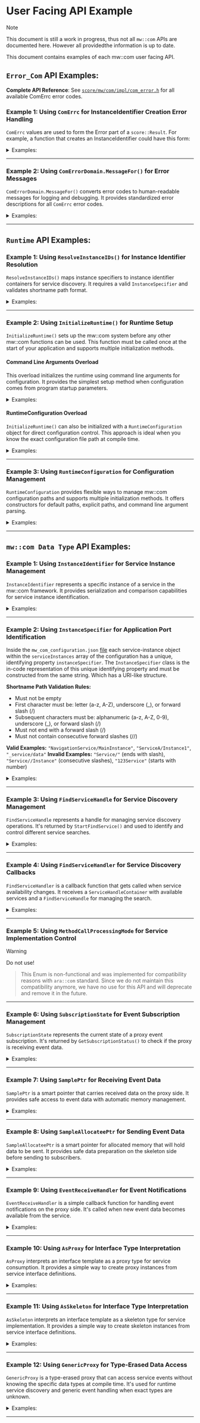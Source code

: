 # User Facing API Example

> [!NOTE]
> This document is still a work in progress, thus not all `mw::com` APIs are documented here.
> However all providedthe information is up to date.

This document contains examples of each mw::com user facing API.

## `Error_Com` API Examples:

**Complete API Reference**: See [`score/mw/com/impl/com_error.h`](../impl/com_error.h) for all available ComErrc error codes.

### Example 1: Using `ComErrc` for InstanceIdentifier Creation Error Handling

`ComErrc` values are used to form the Error part of a `score::Result`.
For example, a function that creates an InstanceIdentifier could have this form:

<details>
<summary> Examples:</summary>

```cpp
score::Result<InstanceIdentifier> create(std::string_view serialized_format) {
    // other error handling
    if (does_not_contain_valid_InstanceIdentifier(serialized_format)) { // <- some helper function that performs a check
        // other error logging
        return MakeUnexpected(ComErrc::kInvalidInstanceIdentifierString);
    }
    // happy path of the code
    // return well formed InstanceIdentifier
}
```

**Key Points**:
- `ComErrc` values form the Error part of `score::Result<T>`
- `ComErrc::kInvalidInstanceIdentifierString`: Used for validation failures
- `MakeUnexpected(ComErrc)`: Converts error codes to Result error state
- Enables structured error handling without exceptions
</details>

---

### Example 2: Using `ComErrorDomain.MessageFor()` for Error Messages

`ComErrorDomain.MessageFor()` converts error codes to human-readable messages for logging and debugging.
It provides standardized error descriptions for all `ComErrc` error codes.

<details>
<summary> Examples:</summary>

``` cpp
auto error_message = ComErrorDomain.MessageFor(static_cast<score::result::ErrorCode>(score::mw::com::ComErrc::kServiceNotAvailable));
// error_message will contain: "Service is not available."
```
**Key Points**:
- `MessageFor()` converts error codes to human-readable messages
- Error codes must be cast to `score::result::ErrorCode` type
- Each error code has a predefined, standardized message
- Useful for logging and debugging
</details>

---

## `Runtime` API Examples:

### Example 1: Using `ResolveInstanceIDs()` for Instance Identifier Resolution

`ResolveInstanceIDs()` maps instance specifiers to instance identifier containers for service discovery.
It requires a valid `InstanceSpecifier` and validates shortname path format.

<details>
<summary> Examples:</summary>

```cpp
#include "score/mw/com/runtime.h"
#include "score/mw/com/impl/instance_specifier.h"

// Create a valid InstanceSpecifier from shortname path
auto instance_spec_result = score::mw::com::impl::InstanceSpecifier::Create("first/second/final");

if (instance_spec_result.has_value()) {
    auto instance_specifier = instance_spec_result.value();

    // Resolve instance IDs from the InstanceSpecifier
    auto result = score::mw::com::runtime::ResolveInstanceIDs(instance_specifier);

    if (result.has_value()) {
        auto instance_container = result.value();
        // Use the resolved instance identifiers
    } else {
        // Handle error - instance could not be resolved
        auto error = result.error();
    }
} else {
    // Handle error - invalid shortname path
    auto error = instance_spec_result.error();
}
```

**Key Points**:
- Requires `InstanceSpecifier` data type, not string literals
- `InstanceSpecifier::Create()` validates shortname path format (e.g., "first/second/final")
- `IsShortNameValid()` checks: alphanumeric/underscore/slash chars, no consecutive slashes, no trailing slash
- Returns `Result<InstanceIdentifierContainer>` - check with `has_value()`
- Requires runtime initialization before use
- Essential for service discovery scenarios
</details>

---

### Example 2: Using `InitializeRuntime()` for Runtime Setup

`InitializeRuntime()` sets up the mw::com system before any other mw::com functions can be used.
This function must be called once at the start of your application and supports multiple initialization methods.

#### Command Line Arguments Overload

This overload initializes the runtime using command line arguments for configuration.
It provides the simplest setup method when configuration comes from program startup parameters.

<details>
<summary> Examples:</summary>


```cpp
#include "score/mw/com/runtime.h"

int main(int argc, char* argv[]) {
    // Initialize mw::com runtime with command line arguments
    score::mw::com::runtime::InitializeRuntime(argc, argv);

    // Now you can use other mw::com functions
    // Runtime is initialized and ready to use

    return 0;
}
```

**Key Points**:
- Must be called once before using any mw::com functions
- Accepts `argc, argv` from main function for configuration
- Enables runtime initialization from command line arguments
- Simple one-line setup for basic usage
</details>

#### RuntimeConfiguration Overload

`InitializeRuntime()` can also be initialized with a `RuntimeConfiguration` object for direct configuration control.
This approach is ideal when you know the exact configuration file path at compile time.

<details>
<summary> Examples:</summary>

```cpp
#include "score/mw/com/runtime.h"
#include "score/mw/com/runtime_configuration.h"

int main() {
    // Create configuration with explicit path
    score::mw::com::runtime::RuntimeConfiguration config{"/path/to/mw_com_config.json"};

    // Initialize mw::com runtime with the configuration
    score::mw::com::runtime::InitializeRuntime(config);

    // Runtime is now ready to use
    return 0;
}
```

#### Key Points
- Creates `RuntimeConfiguration` with explicit config file path
- Direct initialization without command line arguments
- Ideal when configuration path is known at compile time
- Two-step process: create config object, then initialize runtime
</details>

---

### Example 3: Using `RuntimeConfiguration` for Configuration Management

`RuntimeConfiguration` provides flexible ways to manage mw::com configuration paths and supports multiple initialization methods.
It offers constructors for default paths, explicit paths, and command line argument parsing.

<details>
<summary> Examples:</summary>

```cpp
#include "score/mw/com/runtime_configuration.h"

// Default constructor - uses "./etc/mw_com_config.json"
score::mw::com::runtime::RuntimeConfiguration default_config;

// Explicit path constructor
score::mw::com::runtime::RuntimeConfiguration explicit_config{"/custom/path/config.json"};

// Command line arguments constructor
score::mw::com::runtime::RuntimeConfiguration cmd_config{argc, argv};

// Get the resolved configuration path
const auto& config_path = default_config.GetConfigurationPath();
```

#### Key Points
- Default constructor uses `"./etc/mw_com_config.json"` as fallback path
- Explicit path constructor allows direct configuration file specification
- Command line constructor accepts `argc, argv` for configuration parsing
- `GetConfigurationPath()` returns the resolved configuration file path

</details>

---

## `mw::com Data Type` API Examples:

### Example 1: Using `InstanceIdentifier` for Service Instance Management

`InstanceIdentifier` represents a specific instance of a service in the mw::com framework.
It provides serialization and comparison capabilities for service instance identification.

<details>
<summary> Examples:</summary>

```cpp
#include "score/mw/com/impl/instance_identifier.h"
#include <iostream>
#include <set>

// Example: Converting InstanceIdentifier to string
void ConvertToString(const score::mw::com::impl::InstanceIdentifier& identifier) {
	// Get string representation for serialization/logging
	std::string_view serialized_form = identifier.ToString();
	std::cout << "Serialized identifier: " << serialized_form << std::endl;
}

	// Example: Creating InstanceIdentifier from serialized string
void CreateInstanceFromString(const std::string& serialized_format) {

	// Create InstanceIdentifier from serialized format, this string will have previously been generated by another process through identifier.ToString();
	auto instance_result = score::mw::com::impl::InstanceIdentifier::Create(std::move(serialized_format));

	if (instance_result.has_value()) {
	    auto identifier = instance_result.value();
	    std::cout << "InstanceIdentifier created successfully" << std::endl;
	} else {
	    std::cerr << "Failed to create InstanceIdentifier" << std::endl;
	}
}

	// Example: Using InstanceIdentifier in containers
void UseInContainers() {
	// Ordered containers (deterministic iteration)
	std::set<score::mw::com::impl::InstanceIdentifier> sorted_instances;

	// Container operations work due to operator== and operator< implementations
}
```

**Key Points**:
- `Create()`: Factory method for creating InstanceIdentifier from serialized string
- `ToString()`: Returns string representation for serialization and logging
- Exception-safe: Uses `score::Result` instead of exceptions for error handling
- Immutable: Once created, InstanceIdentifier cannot be modified
- Essential for service discovery and instance management in BMW mw::com framework

</details>

---

### Example 2: Using `InstanceSpecifier` for Application Port Identification

Inside the `mw_com_configuration.json` [file](../impl/configuration/README.md#instanceSpecifier) each service-instance object within the `serviceInstances` array of the configuration has a unique, identifying property `instanceSpecifier`. The `InstanceSpecifier` class is the in-code representation of this unique identifying property and must be constructed from the same string. Which has a URI-like structure.

**Shortname Path Validation Rules:**
- Must not be empty
- First character must be: letter (a-z, A-Z), underscore (_), or forward slash (/)
- Subsequent characters must be: alphanumeric (a-z, A-Z, 0-9), underscore (_), or forward slash (/)
- Must not end with a forward slash (/)
- Must not contain consecutive forward slashes (//)

**Valid Examples:** `"NavigationService/MainInstance"`, `"ServiceA/Instance1"`, `"_service/data"`
**Invalid Examples:** `"Service/"` (ends with slash), `"Service//Instance"` (consecutive slashes), `"123Service"` (starts with number)

<details>
<summary> Examples:</summary>

```cpp
#include "score/mw/com/impl/instance_specifier.h"
#include <iostream>
#include <set>

// Example: Creating InstanceSpecifier from shortname path
void CreateSpecifierFromShortname() {
    std::string shortname_path = "NavigationService/MainInstance/DataProvider";

    // Create InstanceSpecifier from shortname path
    auto specifier_result = score::mw::com::impl::InstanceSpecifier::Create(std::move(shortname_path));

    if (specifier_result.has_value()) {
        auto specifier = specifier_result.value();
        std::cout << "InstanceSpecifier created successfully" << std::endl;
    } else {
        std::cerr << "Failed to create InstanceSpecifier: invalid shortname path" << std::endl;
    }
}

// Example: Converting InstanceSpecifier to string
void ConvertSpecifierToString(const score::mw::com::impl::InstanceSpecifier& specifier) {
    // Get string representation for logging/debugging
    std::string_view shortname_path = specifier.ToString();
    std::cout << "Shortname path: " << shortname_path << std::endl;
}

// Example: Using InstanceSpecifier in containers
void UseSpecifierInContainers() {
    // Ordered containers (deterministic iteration)
    std::set<score::mw::com::impl::InstanceSpecifier> sorted_specifiers;

    // Create and insert specifiers
    auto spec1 = score::mw::com::impl::InstanceSpecifier::Create("ServiceA/Instance1");
    auto spec2 = score::mw::com::impl::InstanceSpecifier::Create("ServiceB/Instance2");

    if (spec1.has_value() && spec2.has_value()) {
        sorted_specifiers.insert(spec1.value());
        sorted_specifiers.insert(spec2.value());
    }

    // Container operations work due to comparison operators
}
```

**Production Example Reference**: `score/analysis/tracing/test/LoadTester/lola_binding/proxy/lola_flat_deserializing_proxy.cpp:119`


**Key Points**:
- `Create()`: Static factory method for creating InstanceSpecifier from shortname path
- `ToString()`: Returns string_view representation for logging and debugging
- Exception-safe: Uses `score::Result` instead of exceptions for error handling
- Validation: Automatically validates shortname path format during creation
- Immutable: Once created, InstanceSpecifier cannot be modified
- Essential for application port identification and service discovery mapping

</details>

---

### Example 3: Using `FindServiceHandle` for Service Discovery Management

`FindServiceHandle` represents a handle for managing service discovery operations.
It's returned by `StartFindService()` and used to identify and control different service searches.

<details>
<summary> Examples:</summary>

```cpp
#include "score/mw/com/impl/find_service_handle.h"
#include <iostream>
#include <set>

// Example: Basic FindServiceHandle usage in service discovery
template<typename ProxyType, typename HandlerType>
void ManageServiceSearch(ProxyType& proxy, HandlerType& handler) {
    // FindServiceHandle is returned by StartFindService()
    score::mw::com::impl::FindServiceHandle search_handle = proxy.StartFindService(handler);

    // Store handle to manage the search later
    std::cout << "Service search started with handle: " << search_handle << std::endl;

    // Later, use handle to stop the search when done
    proxy.StopFindService(search_handle);
    std::cout << "Service search stopped" << std::endl;
}

// Example: Using FindServiceHandle in callback to stop search automatically
template<typename ProxyType>
void AutoStopServiceSearch(ProxyType& proxy) {
    // Create a handler that can stop the search from within the callback
    auto handler = [&proxy](auto available_services, score::mw::com::impl::FindServiceHandle search_handle) {
        std::cout << "Service availability changed!" << std::endl;
        std::cout << "Found " << available_services.size() << " services" << std::endl;

        // Stop the search automatically when first service is found
        if (!available_services.empty()) {
            std::cout << "First service found! Stopping search using handle from callback" << std::endl;
            proxy.StopFindService(search_handle);  // Use handle from callback parameter
        }
    };

    // Start the search - the callback can use the handle to stop itself
    score::mw::com::impl::FindServiceHandle search_handle = proxy.StartFindService(handler);
    std::cout << "Started auto-stopping service search" << std::endl;
}

// Example: Storing multiple handles in container
void TrackMultipleSearches() {
    std::set<score::mw::com::impl::FindServiceHandle> active_searches;

    // Add search handles to track ongoing operations
    // active_searches.insert(handle1);
    // active_searches.insert(handle2);

    std::cout << "Tracking " << active_searches.size() << " active searches" << std::endl;
}
```

**Production Example Reference**: `score/analysis/tracing/test/AccessTester/score/static_reflection_with_serialization/proxy_observer.h:40`

**Key Points**:
- Returned by `StartFindService()` to identify service discovery operations
- Used with `StopFindService()` to cancel searches
- Supports container storage for managing multiple searches
- Essential for service discovery lifecycle management

</details>

---

### Example 4: Using `FindServiceHandler` for Service Discovery Callbacks

`FindServiceHandler` is a callback function that gets called when service availability changes.
It receives a `ServiceHandleContainer` with available services and a `FindServiceHandle` for managing the search.

<details>
<summary> Examples:</summary>

```cpp
#include "score/mw/com/types.h"
#include <iostream>

// Example: Basic FindServiceHandler usage for service discovery
template<typename ServiceProxy>
void SetupServiceDiscovery(ServiceProxy& proxy) {
    // Create a handler that processes service availability changes
    score::mw::com::FindServiceHandler<ServiceProxy> handler =
        [](score::mw::com::ServiceHandleContainer<ServiceProxy> available_services,
           score::mw::com::FindServiceHandle search_handle) {

            std::cout << "Service availability changed!" << std::endl;
            std::cout << "Found " << available_services.size() << " services" << std::endl;

            // Process each available service
            for (const auto& service : available_services) {
                std::cout << "Processing available service instance" << std::endl;
                // Use the service handle for communication
            }

            // Optionally stop search when first service is found
            if (!available_services.empty()) {
                std::cout << "Service found! Using first available service" << std::endl;
            }
        };

    // Use the handler with StartFindService
    auto search_handle = proxy.StartFindService(handler);
    std::cout << "Started service discovery with handler" << std::endl;
}
```

**Key Points**:
- Template type alias for callback function with two parameters
- Used as parameter for `StartFindService()` method
- Receives `ServiceHandleContainer` with available service instances
- Receives `FindServiceHandle` to control the search operation
- Called automatically when service availability changes
- Essential for reactive service discovery

</details>

---

### Example 5: Using `MethodCallProcessingMode` for Service Implementation Control

> [!WARNING]
> Do not use!

>This Enum is non-functional and was implemented for compatibility reasons with `ara::com` standard. Since we do not maintain this compatibility anymore, we have no use for this API and will deprecate and remove it in the future.
---

### Example 6: Using `SubscriptionState` for Event Subscription Management

`SubscriptionState` represents the current state of a proxy event subscription.
It's returned by `GetSubscriptionStatus()` to check if the proxy is receiving event data.

<details>
<summary> Examples:</summary>

```cpp
#include "score/mw/com/types.h"
#include <iostream>

// Example: Basic subscription state checking for proxy events
template<typename ProxyEvent>
void CheckEventSubscriptionStatus(ProxyEvent& event) {
    // Get current subscription state
    score::mw::com::SubscriptionState state = event.GetSubscriptionStatus();

    // Handle different subscription states
    switch (state) {
        case score::mw::com::SubscriptionState::kSubscribed:
            std::cout << "Event is subscribed - receiving data" << std::endl;
            break;

        case score::mw::com::SubscriptionState::kNotSubscribed:
            std::cout << "Event is not subscribed - no data received" << std::endl;
            event.Subscribe();  // Start subscription
            break;

        case score::mw::com::SubscriptionState::kSubscriptionPending:
            std::cout << "Subscription is pending - waiting for confirmation" << std::endl;
            break;
    }
}
```
**Production Example Reference**: `ecu/ipnext/domains/ref_applications/80_lola/client/src/ref_app_lola_client.cpp:202`

**Key Points**:
- Three states: `kSubscribed` (receiving data), `kNotSubscribed` (no data), `kSubscriptionPending` (waiting)
- Retrieved using `GetSubscriptionStatus()` method on proxy events
- Used to check subscription status before expecting event data
- Essential for managing event data flow on proxy side

</details>

---

### Example 7: Using `SamplePtr` for Receiving Event Data

`SamplePtr` is a smart pointer that carries received data on the proxy side.
It provides safe access to event data with automatic memory management.

<details>
<summary> Examples:</summary>

```cpp
#include "score/mw/com/types.h"
#include <iostream>

// Example: Basic SamplePtr usage for receiving event data
template<typename DataType>
void ProcessReceivedData(score::mw::com::SamplePtr<DataType> sample) {
    // Check if sample contains valid data
    if (sample) {
        std::cout << "Valid data received" << std::endl;

        // Access the data using get() method
        const DataType* data_ptr = sample.get();

        // Or access directly using pointer operators
        const DataType& data_ref = *sample;

        std::cout << "Data processed successfully" << std::endl;
    } else {
        std::cout << "No data available" << std::endl;
    }
}
```

**Key Points**:
- Smart pointer for received event data on proxy side
- Check validity using `if (sample)` before accessing data
- Access data using `get()` method or pointer operators (`*`, `->`)
- Automatically manages memory for received data

</details>

---

### Example 8: Using `SampleAllocateePtr` for Sending Event Data

`SampleAllocateePtr` is a smart pointer for allocated memory that will hold data to be sent.
It provides safe data preparation on the skeleton side before sending to subscribers.

<details>
<summary> Examples:</summary>

```cpp
#include "score/mw/com/types.h"
#include <iostream>

// Example: Basic SampleAllocateePtr usage for preparing data to send
template<typename DataType>
void PrepareDataForSending(score::mw::com::SampleAllocateePtr<DataType> sample) {
    // Check if allocation was successful
    if (sample) {
        std::cout << "Memory allocated successfully" << std::endl;

        // Access the allocated memory using get() method
        DataType* data_ptr = sample.Get();

        // Or access directly using pointer operators
        DataType& data_ref = *sample;

        // Fill the data (example)
        // data_ref.field1 = value1;

        std::cout << "Data prepared and ready to send" << std::endl;
    } else {
        std::cout << "Memory allocation failed" << std::endl;
    }
}
```

**Key Points**:
- Smart pointer for allocated memory on skeleton side
- Check validity using `if (sample)` before accessing memory
- Access data using `Get()` method or pointer operators (`*`, `->`)
- Data automatically sent when pointer goes out of scope

</details>

---

### Example 9: Using `EventReceiveHandler` for Event Notifications

`EventReceiveHandler` is a simple callback function for handling event notifications on the proxy side.
It's called when new event data becomes available from the service.

<details>
<summary> Examples:</summary>

```cpp
#include "score/mw/com/types.h"
#include <iostream>

// Example: Basic EventReceiveHandler usage for event notifications
template<typename ProxyEvent>
void SetupEventNotifications(ProxyEvent& event) {
    // Create a simple event receive handler (no parameters)
    score::mw::com::EventReceiveHandler handler = []() {
        std::cout << "Event notification received!" << std::endl;
        std::cout << "New data is available" << std::endl;
    };

    // Set the handler for the proxy event
    event.SetReceiveHandler(handler);
    std::cout << "Event handler configured successfully" << std::endl;
}
```

**Key Points**:
- Simple callback function with no parameters
- Called automatically when new event data becomes available
- Used with proxy event `SetReceiveHandler()` method
- Enables reactive event processing on proxy side

</details>

---

### Example 10: Using `AsProxy` for Interface Type Interpretation

`AsProxy` interprets an interface template as a proxy type for service consumption.
It provides a simple way to create proxy instances from service interface definitions.

<details>
<summary> Examples:</summary>

```cpp
#include "score/mw/com/types.h"
#include <iostream>

// Example: Basic AsProxy usage for creating proxy from interface
template<template<class> class ServiceInterface>
void CreateProxyFromInterface(HandleType service_handle) {
    // Interpret interface as proxy type
    using ProxyType = score::mw::com::AsProxy<ServiceInterface>;

    // Create proxy instance using the static Create method
    auto proxy_result = ProxyType::Create(service_handle);

    if (proxy_result.has_value()) {
        auto proxy = proxy_result.value();
        std::cout << "Proxy created successfully from interface" << std::endl;

        // Use the proxy for service communication
        std::cout << "Proxy ready for service consumption" << std::endl;
    } else {
        std::cout << "Failed to create proxy from interface" << std::endl;
    }
}
```
**Production Example Reference**: `ecu/ipnext/domains/ref_applications/80_lola/interface/buffer_lola.h`

**Key Points**:
- Template type alias for creating proxy types from interfaces
- Use `Create()` static method with service handle to create proxy instance
- Returns `score::Result` - check with `has_value()` before using
- Enables type-safe proxy creation for service consumption

</details>

---

### Example 11: Using `AsSkeleton` for Interface Type Interpretation

`AsSkeleton` interprets an interface template as a skeleton type for service implementation.
It provides a simple way to create skeleton instances from service interface definitions.

<details>
<summary> Examples:</summary>

```cpp
#include "score/mw/com/types.h"
#include <iostream>

// Example: Basic AsSkeleton usage for creating skeleton from interface
template<template<class> class ServiceInterface>
void CreateSkeletonFromInterface(const score::mw::com::InstanceSpecifier& specifier) {
    // Interpret interface as skeleton type
    using SkeletonType = score::mw::com::AsSkeleton<ServiceInterface>;

    // Create skeleton instance using the static Create method
    auto skeleton_result = SkeletonType::Create(specifier);

    if (skeleton_result.has_value()) {
        auto skeleton = skeleton_result.value();
        std::cout << "Skeleton created successfully from interface" << std::endl;

        // Offer the service to make it available
        auto offer_result = skeleton.OfferService();
        if (offer_result.has_value()) {
            std::cout << "Service offered successfully" << std::endl;
        }
    } else {
        std::cout << "Failed to create skeleton from interface" << std::endl;
    }
}
```
**Production Example Reference**: `ecu/ipnext/domains/ref_applications/80_lola/interface/buffer_lola.h`

**Key Points**:
- Template type alias for creating skeleton types from interfaces
- Use `Create()` static method with instance specifier to create skeleton instance
- Returns `score::Result` - check with `has_value()` before using
- Call `OfferService()` to make the service available to clients

</details>

---

### Example 12: Using `GenericProxy` for Type-Erased Data Access

`GenericProxy` is a type-erased proxy that can access service events without knowing the specific data types at compile time.
It's used for runtime service discovery and generic event handling when exact types are unknown.

<details>
<summary> Examples:</summary>

```cpp
#include "score/mw/com/types.h"
#include "score/mw/com/impl/handle_type.h"
#include <iostream>

// Example: Basic GenericProxy usage for type-erased service access
void AccessServiceGeneric(score::mw::com::impl::HandleType service_handle) {
    // Create GenericProxy from service handle
    auto proxy_result = score::mw::com::GenericProxy::Create(service_handle);

    if (proxy_result.has_value()) {
        auto generic_proxy = proxy_result.value();
        std::cout << "GenericProxy created successfully" << std::endl;

        // Access the event map for type-erased event handling
        auto& events = generic_proxy.GetEvents();
        std::cout << "Event map accessed - can process events without type info" << std::endl;

        std::cout << "GenericProxy ready for runtime service introspection" << std::endl;
    } else {
        std::cout << "Failed to create GenericProxy" << std::endl;
    }
}
```
**Production Example Reference**: `score/analysis/tracing/test/TestApps/AccessTester/score/static_reflection_with_serialization/sample_sender_receiver.cpp:277`

**Key Points**:
- `Create()`: Static factory method for creating GenericProxy from HandleType
- `GetEvents()`: Returns event map for accessing service events without type information
- Type-erased access to service events at runtime
- Useful for debugging, monitoring, and generic service introspection

</details>

---
